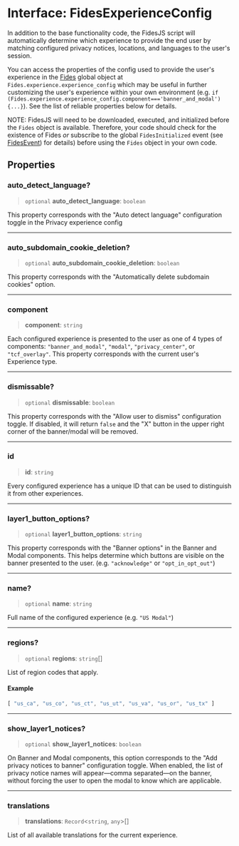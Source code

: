 # Interface: FidesExperienceConfig

In addition to the base functionality code, the FidesJS script will automatically
determine which experience to provide the end user by matching configured privacy
notices, locations, and languages to the user's session.

You can access the properties of the config used to provide the user's experience
in the [Fides](Fides.md) global object at `Fides.experience.experience_config` which may be
useful in further customizing the user's experience within your own environment
(e.g. `if (Fides.experience.experience_config.component==='banner_and_modal') {...}`).
See the list of reliable properties below for details.

NOTE: FidesJS will need to be downloaded, executed, and initialized before
the `Fides` object is available. Therefore, your code should check for the
existence of Fides *or* subscribe to the global `FidesInitialized` event (see
[FidesEvent](FidesEvent.md)) for details) before using the `Fides` object in your own code.

## Properties

### auto\_detect\_language?

> `optional` **auto\_detect\_language**: `boolean`

This property corresponds with the "Auto detect language" configuration toggle in the Privacy experience config

***

### auto\_subdomain\_cookie\_deletion?

> `optional` **auto\_subdomain\_cookie\_deletion**: `boolean`

This property corresponds with the "Automatically delete subdomain cookies" option.

***

### component

> **component**: `string`

Each configured experience is presented to the user as one of 4 types of components: `"banner_and_modal"`, `"modal"`, `"privacy_center"`, or `"tcf_overlay"`. This property corresponds with the current user's Experience type.

***

### dismissable?

> `optional` **dismissable**: `boolean`

This property corresponds with the "Allow user to dismiss"
configuration toggle. If disabled, it will return `false` and the "X"
button in the upper right corner of the banner/modal will be removed.

***

### id

> **id**: `string`

Every configured experience has a unique ID that can be used to
distinguish it from other experiences.

***

### layer1\_button\_options?

> `optional` **layer1\_button\_options**: `string`

This property corresponds with the "Banner options" in the Banner
and Modal components. This helps determine which buttons are visible
on the banner presented to the user. (e.g. `"acknowledge"` or `"opt_in_opt_out"`)

***

### name?

> `optional` **name**: `string`

Full name of the configured experience (e.g. `"US Modal"`)

***

### regions?

> `optional` **regions**: `string`[]

List of region codes that apply.

#### Example

```ts
[ "us_ca", "us_co", "us_ct", "us_ut", "us_va", "us_or", "us_tx" ]
```

***

### show\_layer1\_notices?

> `optional` **show\_layer1\_notices**: `boolean`

On Banner and Modal components, this option corresponds to the "Add privacy notices to banner" configuration toggle. When enabled, the list of privacy notice names will appear&mdash;comma separated&mdash;on the banner, without forcing the user to open the modal to know which are applicable.

***

### translations

> **translations**: `Record`\<`string`, `any`\>[]

List of all available translations for the current experience.
